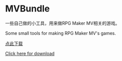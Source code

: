 # MVBundle

一些自己做的小工具，用来做RPG Maker MV相关的游戏。

Some small tools for making RPG Maker MV's games.

[点此下载](https://github.com/AAAA4357/MVBundle/releases)

[Click here for download](https://github.com/AAAA4357/MVBundle/releases)
